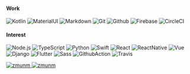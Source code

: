 <!--
I don’t know why you came here, but thank you for your interest.

이제는 정말로 오픈소스를 해야지....

**zmunm/zmunm** is a ✨ _special_ ✨ repository because its `README.md` (this file) appears on your GitHub profile.

Here are some ideas to get you started:

- 🔭 I’m currently working on ably
- 🌱 I’m currently learning clean architecture
- 👯 I’m looking to collaborate on whatever
- 🤔 I’m looking for help with ...
- 💬 Ask me about ...
- 📫 How to reach me: ...
- 😄 Pronouns: ...
- ⚡ Fun fact: ...
-->

#### Work
![Kotlin](https://img.shields.io/badge/kotlin-%230095D5.svg?&style=for-the-badge&logo=kotlin&logoColor=white)
![MaterialUI](https://img.shields.io/badge/material%20ui%20-%230081CB.svg?&style=for-the-badge&logo=material-ui&logoColor=white)
![Markdown](https://img.shields.io/badge/markdown-%23000000.svg?&style=for-the-badge&logo=markdown&logoColor=white)
![Git](https://img.shields.io/badge/git%20-%23F05033.svg?&style=for-the-badge&logo=git&logoColor=white)
![Github](https://img.shields.io/badge/github%20-%23121011.svg?&style=for-the-badge&logo=github&logoColor=white)
![Firebase](https://img.shields.io/badge/firebase%20-%23039BE5.svg?&style=for-the-badge&logo=firebase)
![CircleCI](https://img.shields.io/badge/CIRCLECI%20-%23161616.svg?&style=for-the-badge&logo=circleci&logoColor=white)

#### Interest
![Node.js](https://img.shields.io/badge/node.js%20-%2343853D.svg?&style=for-the-badge&logo=node.js&logoColor=white)
![TypeScript](https://img.shields.io/badge/typescript%20-%23007ACC.svg?&style=for-the-badge&logo=typescript&logoColor=white)
![Python](https://img.shields.io/badge/python%20-%2314354C.svg?&style=for-the-badge&logo=python&logoColor=white)
![Swift](https://img.shields.io/badge/swift-%23FA7343.svg?&style=for-the-badge&logo=swift&logoColor=white)
![React](https://img.shields.io/badge/react%20-%2320232a.svg?&style=for-the-badge&logo=react&logoColor=%2361DAFB)
![ReactNative](https://img.shields.io/badge/react_native%20-%2320232a.svg?&style=for-the-badge&logo=react&logoColor=%2361DAFB)
![Vue](https://img.shields.io/badge/vuejs%20-%2335495e.svg?&style=for-the-badge&logo=vue.js&logoColor=%234FC08D)
![Django](https://img.shields.io/badge/django%20-%23092E20.svg?&style=for-the-badge&logo=django&logoColor=white)
![Flutter](https://img.shields.io/badge/Flutter%20-%2302569B.svg?&style=for-the-badge&logo=Flutter&logoColor=white)
![Sass](https://img.shields.io/badge/SASS%20-hotpink.svg?&style=for-the-badge&logo=SASS&logoColor=white)
![GithubAction](https://img.shields.io/badge/github%20actions%20-%232671E5.svg?&style=for-the-badge&logo=github%20actions&logoColor=white)
![Travis](https://img.shields.io/badge/travisci%20-%232B2F33.svg?&style=for-the-badge&logo=travis&logoColor=white)

<a href="https://github.com/anuraghazra/github-readme-stats">
  <img src="https://github-readme-stats.vercel.app/api?username=zmunm&show_icons=true&theme=gruvbox&count_private=true&hide=stars,prs" alt="zmunm" />
</a>
<a href="https://github.com/anuraghazra/github-readme-stats">
  <img src="https://github-readme-stats.vercel.app/api/top-langs/?username=zmunm&layout=compact" alt="zmunm" />
</a>
